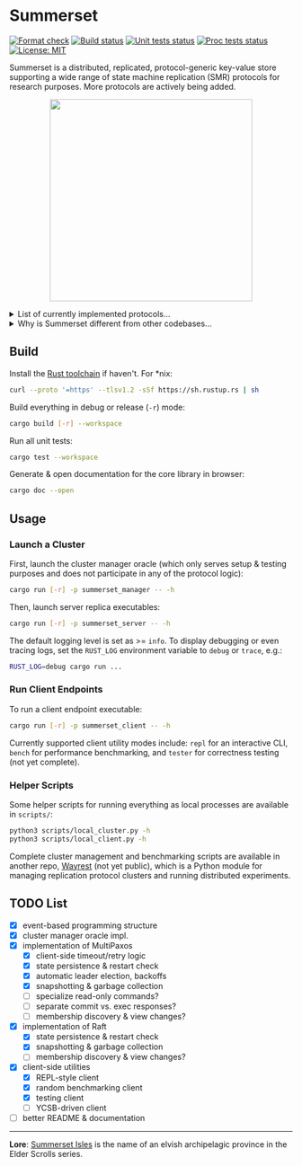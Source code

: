 # Summerset

[![Format check](https://github.com/josehu07/summerset/actions/workflows/format.yml/badge.svg)](https://github.com/josehu07/summerset/actions?query=josehu07%3Aformat)
[![Build status](https://github.com/josehu07/summerset/actions/workflows/build.yml/badge.svg)](https://github.com/josehu07/summerset/actions?query=josehu07%3Abuild)
[![Unit tests status](https://github.com/josehu07/summerset/actions/workflows/tests_unit.yml/badge.svg)](https://github.com/josehu07/summerset/actions?query=josehu07%3Atests_unit)
[![Proc tests status](https://github.com/josehu07/summerset/actions/workflows/tests_proc.yml/badge.svg)](https://github.com/josehu07/summerset/actions?query=josehu07%3Atests_proc)
[![License: MIT](https://img.shields.io/badge/License-MIT-blue.svg)](https://opensource.org/licenses/MIT)

Summerset is a distributed, replicated, protocol-generic key-value store supporting a wide range of state machine replication (SMR) protocols for research purposes. More protocols are actively being added.

<p align="center">
  <img width="360" src="./README.png">
</p>

<details>
<summary>List of currently implemented protocols...</summary>

| Name | Description |
| :--: | :---------- |
| `RepNothing` | Simplest protocol w/o any replication |
| `SimplePush` | Pushing to peers w/o any consistency guarantees |
| `MultiPaxos` | Classic [MultiPaxos](https://www.microsoft.com/en-us/research/uploads/prod/2016/12/paxos-simple-Copy.pdf) protocol |
| `RS-Paxos` | MultiPaxos w/ Reed-Solomon erasure code sharding |
| `Raft` | [Raft](https://raft.github.io/raft.pdf) on explicit log and strong leadership |

Formal TLA+ specification of some protocols are provided in `tla+/`.

</details>

<details>
<summary>Why is Summerset different from other codebases...</summary>

- **Async Rust**: Summerset is written in Rust and demonstrates canonical usage of async programming structures backed by the [`tokio`](https://tokio.rs/) framework;
- **Event-based**: Summerset adopts a channel-oriented, event-based system architecture; each replication protocol is basically just a set of event handlers plus a `tokio::select!` loop;
- **Modularized**: Common components of a distributed KV store, e.g. network transport and durable logger, are cleanly separated from each other and connected through channels.
- **Protocol-generic**: With the above two points combined, Summerset is able to support a set of different replication protocols in one codebase, each being just a single file, with common functionalities abstracted out.

These design choices make protocol implementation in Summerset surprisingly straight-forward and **understandable**, without any sacrifice on performance. Comments / issues / PRs are always welcome!

</details>

## Build

Install the [Rust toolchain](https://rustup.rs/) if haven't. For \*nix:

```bash
curl --proto '=https' --tlsv1.2 -sSf https://sh.rustup.rs | sh
```

Build everything in debug or release (`-r`) mode:

```bash
cargo build [-r] --workspace
```

Run all unit tests:

```bash
cargo test --workspace
```

Generate & open documentation for the core library in browser:

```bash
cargo doc --open
```

## Usage

### Launch a Cluster

First, launch the cluster manager oracle (which only serves setup & testing purposes and does not participate in any of the protocol logic):

```bash
cargo run [-r] -p summerset_manager -- -h
```

Then, launch server replica executables:

```bash
cargo run [-r] -p summerset_server -- -h
```

The default logging level is set as >= `info`. To display debugging or even tracing logs, set the `RUST_LOG` environment variable to `debug` or `trace`, e.g.:

```bash
RUST_LOG=debug cargo run ...
```

### Run Client Endpoints

To run a client endpoint executable:

```bash
cargo run [-r] -p summerset_client -- -h
```

Currently supported client utility modes include: `repl` for an interactive CLI, `bench` for performance benchmarking, and `tester` for correctness testing (not yet complete).

### Helper Scripts

Some helper scripts for running everything as local processes are available in `scripts/`:

```bash
python3 scripts/local_cluster.py -h
python3 scripts/local_client.py -h
```

Complete cluster management and benchmarking scripts are available in another repo, [Wayrest](https://github.com/josehu07/wayrest) (not yet public), which is a Python module for managing replication protocol clusters and running distributed experiments.

## TODO List

- [x] event-based programming structure
- [x] cluster manager oracle impl.
- [x] implementation of MultiPaxos
  - [x] client-side timeout/retry logic
  - [x] state persistence & restart check
  - [x] automatic leader election, backoffs
  - [x] snapshotting & garbage collection
  - [ ] specialize read-only commands?
  - [ ] separate commit vs. exec responses?
  - [ ] membership discovery & view changes?
- [x] implementation of Raft
  - [x] state persistence & restart check
  - [x] snapshotting & garbage collection
  - [ ] membership discovery & view changes?
- [x] client-side utilities
  - [x] REPL-style client
  - [x] random benchmarking client
  - [x] testing client
  - [ ] YCSB-driven client
- [ ] better README & documentation

---

**Lore**: [Summerset Isles](https://en.uesp.net/wiki/Online:Summerset) is the name of an elvish archipelagic province in the Elder Scrolls series.
